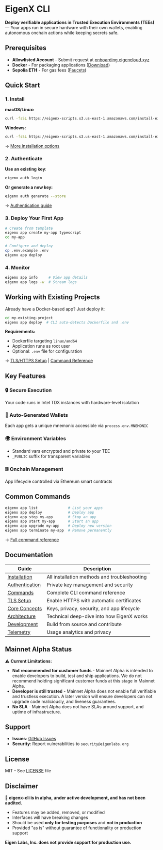 # EigenX CLI

**Deploy verifiable applications in Trusted Execution Environments (TEEs)** — Your apps run in secure hardware with their own wallets, enabling autonomous onchain actions while keeping secrets safe.

## Prerequisites

- **Allowlisted Account** - Submit request at [onboarding.eigencloud.xyz](https://onboarding.eigencloud.xyz)
- **Docker** - For packaging applications ([Download](https://www.docker.com/get-started/))
- **Sepolia ETH** - For gas fees ([Faucets](docs/AUTHENTICATION.md#insufficient-funds))

## Quick Start

### 1. Install

**macOS/Linux:**
```bash
curl -fsSL https://eigenx-scripts.s3.us-east-1.amazonaws.com/install-eigenx.sh | bash
```

**Windows:**
```bash
curl -fsSL https://eigenx-scripts.s3.us-east-1.amazonaws.com/install-eigenx.ps1 | powershell -
```

→ [More installation options](docs/INSTALLATION.md)

### 2. Authenticate

**Use an existing key:**
```bash
eigenx auth login
```

**Or generate a new key:**
```bash
eigenx auth generate --store
```

→ [Authentication guide](docs/AUTHENTICATION.md)

### 3. Deploy Your First App

```bash
# Create from template
eigenx app create my-app typescript
cd my-app

# Configure and deploy
cp .env.example .env
eigenx app deploy
```

### 4. Monitor

```bash
eigenx app info     # View app details
eigenx app logs -w  # Stream logs
```

## Working with Existing Projects

Already have a Docker-based app? Just deploy it:

```bash
cd my-existing-project
eigenx app deploy  # CLI auto-detects Dockerfile and .env
```

**Requirements:**
- Dockerfile targeting `linux/amd64`
- Application runs as root user
- Optional: `.env` file for configuration

→ [TLS/HTTPS Setup](docs/TLS_SETUP.md) | [Command Reference](docs/COMMANDS.md)

## Key Features

### 🔒 Secure Execution
Your code runs in Intel TDX instances with hardware-level isolation

### 🔑 Auto-Generated Wallets
Each app gets a unique mnemonic accessible via `process.env.MNEMONIC`

### 🌍 Environment Variables
- Standard vars encrypted and private to your TEE
- `_PUBLIC` suffix for transparent variables

### ⛓️ Onchain Management
App lifecycle controlled via Ethereum smart contracts

## Common Commands

```bash
eigenx app list              # List your apps
eigenx app deploy            # Deploy app
eigenx app stop my-app       # Stop an app
eigenx app start my-app      # Start an app
eigenx app upgrade my-app    # Deploy new version
eigenx app terminate my-app  # Remove permanently
```

→ [Full command reference](docs/COMMANDS.md)

## Documentation

| Guide | Description |
|-------|-------------|
| [Installation](docs/INSTALLATION.md) | All installation methods and troubleshooting |
| [Authentication](docs/AUTHENTICATION.md) | Private key management and security |
| [Commands](docs/COMMANDS.md) | Complete CLI command reference |
| [TLS Setup](docs/TLS_SETUP.md) | Enable HTTPS with automatic certificates |
| [Core Concepts](docs/CONCEPTS.md) | Keys, privacy, security, and app lifecycle |
| [Architecture](docs/ARCHITECTURE.md) | Technical deep-dive into how EigenX works |
| [Development](docs/DEVELOPMENT.md) | Build from source and contribute |
| [Telemetry](docs/TELEMETRY.md) | Usage analytics and privacy |

## Mainnet Alpha Status

⚠️ **Current Limitations:**
- **Not recommended for customer funds** - Mainnet Alpha is intended to enable developers to build, test and ship applications. We do not recommend holding significant customer funds at this stage in Mainnet Alpha.
- **Developer is still trusted** - Mainnet Alpha does not enable full verifiable and trustless execution. A later version will ensure developers can not upgrade code maliciously, and liveness guarantees.
- **No SLA** - Mainnet Alpha does not have SLAs around support, and uptime of infrastructure.

## Support

- **Issues**: [GitHub Issues](https://github.com/Layr-Labs/eigenx-cli/issues)
- **Security**: Report vulnerabilities to `security@eigenlabs.org`

## License

MIT - See [LICENSE](LICENSE) file

## Disclaimer

**🚧 eigenx-cli is in alpha, under active development, and has not been audited.**

- Features may be added, removed, or modified
- Interfaces will have breaking changes
- Should be used **only for testing purposes** and **not in production**
- Provided "as is" without guarantee of functionality or production support

**Eigen Labs, Inc. does not provide support for production use.**
